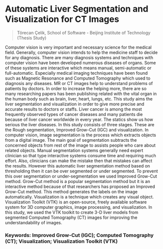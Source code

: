 # Automatic Liver Segmentation and Visualization for CT Images
>  Törecan Çelik, School of Software - Beijing Institute of Technology     (Thesis Study)

Computer vision is very important and necessary science for the medical field. Generally, computer vision intends to help the medicine staff to decide for any diagnosis. There are many diagnosis systems and techniques with computer vision have been developed numerous diseases of organs. Some of these systems are interactive which means manual, semi-automatic or full-automatic. Especially medical imaging techniques have been found such as Magnetic Resonance and Computed Tomography which used to diagnosis any diseases. MR or CT images help to understand problems of patients by doctors. In order to increase the helping more, there are so many researching papers has been publishing related with the vital organ in the human body such as brain, liver, heart, lungs, etc. This study aims the liver segmentation and visualization in order to give more precise and accurate results to doctors or staffs. Liver cancer is among the most frequently observed types of cancer diseases and many patients die because of liver cancer worldwide in every year. The statics show us how serious the liver diseases. In this study consists of three stages. These are the Rough segmentation, Improved Grow-Cut (IGC) and visualization.  In computer vision, image segmentation is the process which extracts objects from a digital image. The main goal of segmentation subtracts the concerned objects from rest of the image to assists people who care about related objects. Manual segmentation systems generally need expert clinician so that type interactive systems consume time and requiring much effort. Also, clinicians can make the mistake then that mistakes can affect the results. However this automatic liver segmentation method based on thresholding then it can be over segmented or under segmented. To prevent this over segmentation or under-segmentation we used Improved Grow-Cut method. Grow-Cut method is a popular segmentation method but it is an interactive method because of that researchers has proposed an Improved Grow-Cut method. This method generates the labels on the image automatically. Visualization is a technique which creates any visual object. Visualization Toolkit (VTK) is an open-source, freely available software system for 3D computer graphics, image processing, and visualization. In this study, we used the VTK toolkit to create 3-D liver models from segmented Computed Tomography (CT) images for improving the understandability of images. 

### Keywords: Improved Grow-Cut (IGC); Computed Tomography (CT); Visualization; Visualization Toolkit (VTK) 
